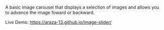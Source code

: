 A basic image carousel that displays a selection of images and allows you to advance the image foward or backward.

Live Demo: https://araza-13.github.io/image-slider/
